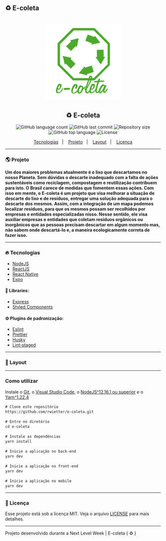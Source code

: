 ## ♻️ E-coleta

<h1 align="center">
    <img alt="imagem de perfil do e-coleta" title="e-coleta" src=".github/static/logo.png" width="250px" />
</h1>

<h2 align="center">
  ♻️ E-coleta
</h2>

<p align="center">
  <img alt="GitHub language count" src="https://img.shields.io/github/languages/count/rwietter/e-coleta" />

  <img alt="GitHub last commit" src="https://img.shields.io/github/last-commit/rwietter/e-coleta" />

  <img alt="Repository size" src="https://img.shields.io/github/repo-size/rwietter/e-coleta" />

  <img alt="GitHub top language" src="https://img.shields.io/github/languages/top/rwietter/e-coleta" />
  
  <img alt="License" src="https://img.shields.io/badge/license-MIT-brightgreen" />
</p>

<p align="center">
  <a href="#rocket-tecnologias">Tecnologias</a>&nbsp;&nbsp;&nbsp;|&nbsp;&nbsp;&nbsp;
  <a href="#computer-projeto">Projeto</a>&nbsp;&nbsp;&nbsp;|&nbsp;&nbsp;&nbsp;
  <a href="#layout">Layout</a>&nbsp;&nbsp;&nbsp;|&nbsp;&nbsp;&nbsp;
  <a href="#licença">Licença</a>
</p>

---

### 🌎 Projeto

**Um dos maiores problemas atualmente é o lixo que descartamos no nosso Planeta. Sem dúvidas o descarte inadequado com a falta de ações sustentáveis como reciclagem, compostagem e reutilização contribuem para isto. O Brasil carece de medidas que fomentem essas ações. Com isso em mente, o E-coleta é um projeto que visa melhorar a situação de descarte do lixo e de resíduos, entregar uma solução adequada para o descarte dos mesmos. Assim, com a integração de um mapa podemos localizar resíduos, para que os mesmos possam ser recolhidos por empresas e entidades especializadas nisso. Nesse sentido, ele visa auxiliar empresas e entidades que coletam resíduos orgânicos ou inorgânicos que as pessoas precisam descartar em algum momento mas, não sabem onde descartá-lo e, a maneira ecologicamente correta de fazer isso.**

---

### 🔥 Tecnologias

- [NodeJS](https://nodejs.org/en/)
- [ReactJS](https://reactjs.org)
- [React Native](https://facebook.github.io/react-native/)
- [Expo](https://expo.io/)

#### 🚀 Libraries:
  - [Express](https://expressjs.com/pt-br/)
  - [Styled Components](https://www.styled-components.com/)
    
#### ⚙️ Plugins de padronização:
  - [Eslint](https://eslint.org)
  - [Prettier](https://prettier.io)
  - [Husky](https://github.com/typicode/husky)
  - [Lint-staged](https://github.com/okonet/lint-staged)

---

### 🔖 Layout

---

### Como utilizar
Instale o [Git](https://git-scm.com/downloads), o [Visual Studio Code](https://code.visualstudio.com/), o [NodeJS^12.16.1 ou superior](https://nodejs.org/en/) e o [Yarn^1.22.4](https://yarnpkg.com/)
```shell
# Clone este repositório
https://github.com/rwietter/e-coleta.git

# Entre no diretório
cd e-coleta

# Instale as dependências
yarn install

# Inicie a aplicação no back-end
yarn dev

# Inicie a aplicação no front-end
yarn dev

# Inicie a aplicação no mobile
yarn dev
```

---

### 📝 Licença

Esse projeto está sob a licença MIT. Veja o arquivo [LICENSE](LICENSE) para mais detalhes.

---

<bold> Projeto desenvolvido durante a Next Level Week  |  E-coleta </bold> { ♻️ }
